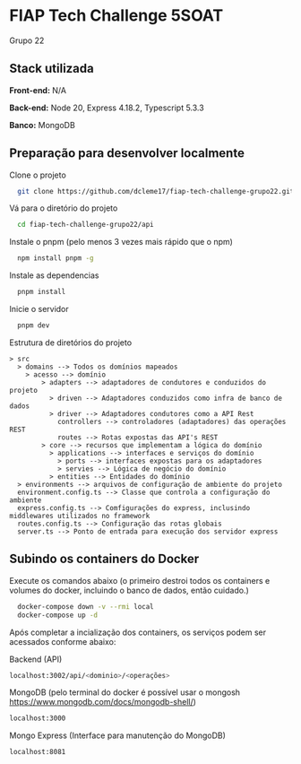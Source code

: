 
# FIAP Tech Challenge 5SOAT

Grupo 22
## Stack utilizada

**Front-end:** N/A

**Back-end:** Node 20, Express 4.18.2, Typescript 5.3.3

**Banco:** MongoDB



## Preparação para desenvolver localmente

Clone o projeto

```bash
  git clone https://github.com/dcleme17/fiap-tech-challenge-grupo22.git
```

Vá para o diretório do projeto

```bash
  cd fiap-tech-challenge-grupo22/api
```

Instale o pnpm (pelo menos 3 vezes mais rápido que o npm)

```bash
  npm install pnpm -g
```

Instale as dependencias

```bash
  pnpm install
```

Inicie o servidor

```bash
  pnpm dev
```

Estrutura de diretórios do projeto

    > src
      > domains --> Todos os domínios mapeados
        > acesso --> domínio
            > adapters --> adaptadores de condutores e conduzidos do projeto 
              > driven --> Adaptadores conduzidos como infra de banco de dados
              > driver --> Adaptadores condutores como a API Rest
                controllers --> controladores (adaptadores) das operações REST
                routes --> Rotas expostas das API's REST
            > core --> recursos que implementam a lógica do domínio
              > applications --> interfaces e serviços do domínio
                > ports --> interfaces expostas para os adaptadores
                > servies --> Lógica de negócio do domínio
              > entities --> Entidades do domínio
      > environments --> arquivos de configuração de ambiente do projeto
      environment.config.ts --> Classe que controla a configuração do ambiente
      express.config.ts --> Comfigurações do express, inclusindo middlewares utilizados no framework
      routes.config.ts --> Configuração das rotas globais
      server.ts --> Ponto de entrada para execução dos servidor express


## Subindo os containers do Docker

Execute os comandos abaixo (o primeiro destroi todos os containers e volumes do docker, incluindo o banco de dados, então cuidado.)

```bash
  docker-compose down -v --rmi local
  docker-compose up -d
```

Após completar a incialização dos containers, os serviços podem ser acessados conforme abaixo:

Backend (API)
```bash
localhost:3002/api/<dominio>/<operações>
```
MongoDB (pelo terminal do docker é possível usar o mongosh https://www.mongodb.com/docs/mongodb-shell/)
```bash
localhost:3000
```
Mongo Express (Interface para manutenção do MongoDB)
```bash
localhost:8081 
```